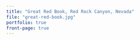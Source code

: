 ```yaml
---
title: "Great Red Book, Red Rock Canyon, Nevada"
file: "great-red-book.jpg"
portfolio: true
front-page: true
---
```

